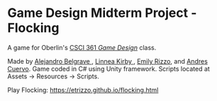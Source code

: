 # Game Design Midterm Project - Flocking

A game for Oberlin's [CSCI 361 _Game Design_](http://catalog.oberlin.edu/preview_course_nopop.php?catoid=30&coid=71554) class.

Made by [ Alejandro Belgrave ](https://github.com/whosAle), [ Linnea Kirby ](https://github.com/linneakirby), [Emily Rizzo](https://github.com/etrizzo), and [Andres Cuervo](https://github.com/AndresCuervo). Game coded in C# using Unity framework. Scripts located at Assets -> Resources -> Scripts.

Play Flocking:
https://etrizzo.github.io/flocking.html
